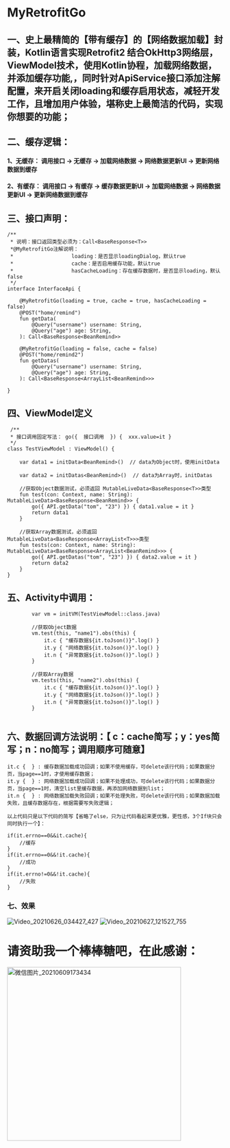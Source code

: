 # MyRetrofitGo
## 一、史上最精简的【带有缓存】的【网络数据加载】封装，Kotlin语言实现Retrofit2 结合OkHttp3网络层，ViewModel技术，使用Kotlin协程，加载网络数据，并添加缓存功能,，同时针对ApiService接口添加注解配置，来开启关闭loading和缓存启用状态，减轻开发工作，且增加用户体验，堪称史上最简洁的代码，实现你想要的功能；


## 二、缓存逻辑：
####           1、无缓存：  调用接口 -> 无缓存 -> 加载网络数据   ->  网络数据更新UI -> 更新网络数据到缓存
####           2、有缓存：  调用接口 -> 有缓存 -> 缓存数据更新UI ->  加载网络数据   -> 网络数据更新UI  -> 更新网络数据到缓存


## 三、接口声明：
```
/**
 * 说明：接口返回类型必须为：Call<BaseResponse<T>>
 *@MyRetrofitGo注解说明：
 *                   loading：是否显示loadingDialog，默认true
 *                   cache：是否启用缓存功能，默认true
 *                   hasCacheLoading：存在缓存数据时，是否显示loading，默认false
 */
interface InterfaceApi {

    @MyRetrofitGo(loading = true, cache = true, hasCacheLoading = false)
    @POST("home/remind")
    fun getData(
        @Query("username") username: String,
        @Query("age") age: String,
    ): Call<BaseResponse<BeanRemind>>

    @MyRetrofitGo(loading = false, cache = false)
    @POST("home/remind2")
    fun getDatas(
        @Query("username") username: String,
        @Query("age") age: String,
    ): Call<BaseResponse<ArrayList<BeanRemind>>>

}
```

## 四、ViewModel定义

```
 /**
 * 接口调用固定写法： go({  接口调用  }) {  xxx.value=it }
 */
class TestViewModel : ViewModel() {

    var data1 = initData<BeanRemind>()  // data为Object时，使用initData
   
    var data2 = initDatas<BeanRemind>()  // data为Array时，initDatas

    //获取Object数据测试，必须返回 MutableLiveData<BaseResponse<T>>类型
    fun test(con: Context, name: String): MutableLiveData<BaseResponse<BeanRemind>> {
        go({ API.getData("tom", "23") }) { data1.value = it }
        return data1
    }

    //获取Array数据测试，必须返回 MutableLiveData<BaseResponse<ArrayList<T>>>类型
    fun tests(con: Context, name: String): MutableLiveData<BaseResponse<ArrayList<BeanRemind>>> {
        go({ API.getDatas("tom", "23") }) { data2.value = it }
        return data2
    }
}
```

## 五、Activity中调用：
```
        var vm = initVM(TestViewModel::class.java)

        //获取Object数据
        vm.test(this, "name1").obs(this) {
            it.c { "缓存数据${it.toJson()}".log() } 
            it.y { "网络数据${it.toJson()}".log() } 
            it.n { "异常数据${it.toJson()}".log() } 
        }

        //获取Array数据
        vm.tests(this, "name2").obs(this) {
            it.c { "缓存数据${it.toJson()}".log() } 
            it.y { "网络数据${it.toJson()}".log() } 
            it.n { "异常数据${it.toJson()}".log() } 
        }
        
```
## 六、数据回调方法说明：【 c：cache简写；y：yes简写；n：no简写；调用顺序可随意】

```
it.c {  } : 缓存数据加载成功回调；如果不使用缓存，可delete该行代码；如果数据分页，当page==1时，才使用缓存数据；
it.y {  } : 网络数据加载成功回调；如果不处理成功，可delete该行代码；如果数据分页，当page==1时，清空list里缓存数据，再添加网络数据到list；
it.n {  } : 网络数据加载失败回调；如果不处理失败，可delete该行代码；如果数据加载失败，且缓存数据存在，根据需要写失败逻辑；

以上代码只是以下代码的简写【省略了else，只为让代码看起来更优雅，更性感，3个If块只会同时执行一个】：

if(it.errno==0&&it.cache){
    //缓存
}
if(it.errno==0&&!it.cache){
    //成功
}
if(it.errno!=0&&!it.cache){
    //失败
}

```

### 七、效果
![Video_20210626_034427_427](https://user-images.githubusercontent.com/4067327/123506188-91d41a80-d695-11eb-96aa-183b7d49325d.gif) ![Video_20210627_121527_755](https://user-images.githubusercontent.com/4067327/123532635-95bd7680-d741-11eb-9c58-7e89069f31e0.gif)

# 请资助我一个棒棒糖吧，在此感谢：

<img width="406" alt="微信图片_20210609173434" src="https://user-images.githubusercontent.com/4067327/121332592-989b2780-c94a-11eb-9543-a4e00db3b759.png"> 

